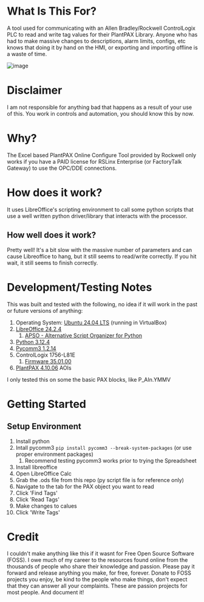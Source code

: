 # What Is This For?
A tool used for communicating with an Allen Bradley/Rockwell ControlLogix PLC to read and write tag values for their PlantPAX Library. Anyone who has had to make massive changes to descriptions, alarm limits, configs, etc knows that doing it by hand on the HMI, or exporting and importing offline is a waste of time. 

![image](https://github.com/OpenAutomationThings/librePAXOnlineConfigure/assets/43625790/c70448e4-7601-4eff-9a9a-d4a9f972daa8)



# Disclaimer
I am not responsible for anything bad that happens as a result of your use of this. You work in controls and automation, you should know this by now. 

# Why?
The Excel based PlantPAX Online Configure Tool provided by Rockwell only works if you have a PAID license for RSLinx Enterprise (or FactoryTalk Gateway) to use the OPC/DDE connections. 

# How does it work?
It uses LibreOffice's scripting environment to call some python scripts that use a well written python driver/library that interacts with the processor. 

## How well does it work?
Pretty well! It's a bit slow with the massive number of parameters and can cause Libreoffice to hang, but it still seems to read/write correctly. If you hit wait, it still seems to finish correctly.  


# Development/Testing Notes
This was built and tested with the following, no idea if it will work in the past or future versions of anything:
   1. Operating System: [Ubuntu 24.04 LTS](https://releases.ubuntu.com/) (running in VirtualBox)
   1. [LibreOffice 24.2.4](https://www.libreoffice.org/download/release-notes/)
      1. [APSO - Alternative Script Organizer for Python](https://extensions.libreoffice.org/en/extensions/show/apso-alternative-script-organizer-for-python)
   2. [Python 3.12.4](https://www.python.org/download/releases/)
   3. [Pycomm3 1.2.14](https://docs.pycomm3.dev/en/latest/)
   4. ControlLogix 1756-L81E
      1. [Firmware 35.01.00](https://compatibility.rockwellautomation.com/Pages/ProductReplacement.aspx?crumb=101&restore=1&vid=55729)
   5. [PlantPAX 4.10.06](https://compatibility.rockwellautomation.com/Pages/ProductReplacement.aspx?crumb=101&restore=1&vid=55212) AOIs

I only tested this on some the basic PAX blocks, like P_AIn.YMMV
# Getting Started

## Setup Environment
1. Install python 
2. Intall pycomm3 `pip install pycomm3 --break-system-packages` (or use proper environment packages)
   1. Recommend testing pycomm3 works prior to trying the Spreadsheet
3. Install libreoffice
4. Open LibreOffice Calc
5. Grab the .ods file from this repo (py script file is for reference only)
6. Navigate to the tab for the PAX object you want to read
7. Click 'Find Tags'
8. Click 'Read Tags'
9. Make changes to calues
10. Click 'Write Tags'


# Credit
I couldn't make anything like this if it wasnt for Free Open Source Software (FOSS). I owe much of my career to the resources found online from the thousands of people who share their knowledge and passion.
Please pay it forward and release anything you make, for free, forever. Donate to FOSS projects you enjoy, be kind to the people who make things, don't expect that they can answer all your complaints. These are passion projects for most people. And document it!

